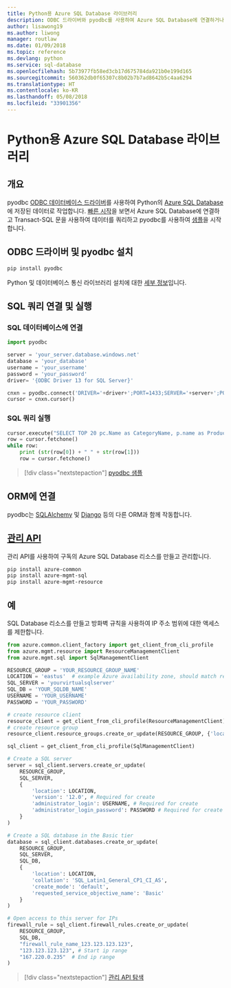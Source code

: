 ```yaml
---
title: Python용 Azure SQL Database 라이브러리
description: ODBC 드라이버와 pyodbc를 사용하여 Azure SQL Database에 연결하거나 관리 API로 Azure SQL 인스턴스를 관리합니다.
author: lisawong19
ms.author: liwong
manager: routlaw
ms.date: 01/09/2018
ms.topic: reference
ms.devlang: python
ms.service: sql-database
ms.openlocfilehash: 5b73977fb58ed3cb17d675784da921b0e199d165
ms.sourcegitcommit: 560362db0f65307c8b02b7b7ad8642b5c4aa6294
ms.translationtype: HT
ms.contentlocale: ko-KR
ms.lasthandoff: 05/08/2018
ms.locfileid: "33901356"
---
```

# <a name="azure-sql-database-libraries-for-python"></a>Python용 Azure SQL Database 라이브러리

## <a name="overview"></a>개요

pyodbc [ODBC 데이터베이스 드라이버](https://github.com/mkleehammer/pyodbc/wiki/Drivers-and-Driver-Managers)를 사용하여 Python의 [Azure SQL Database](/azure/sql-database/sql-database-technical-overview)에 저장된 데이터로 작업합니다. [빠른 시작](https://docs.microsoft.com/azure/sql-database/sql-database-connect-query-python)을 보면서 Azure SQL Database에 연결하고 Transact-SQL 문을 사용하여 데이터를 쿼리하고 pyodbc를 사용하여 [샘플](https://github.com/mkleehammer/pyodbc/wiki/Getting-started)을 시작합니다.

## <a name="install-odbc-driver-and-pyodbc"></a>ODBC 드라이버 및 pyodbc 설치

```bash
pip install pyodbc
```
Python 및 데이터베이스 통신 라이브러리 설치에 대한 [세부 정보](https://docs.microsoft.com/azure/sql-database/sql-database-connect-query-python#install-the-python-and-database-communication-libraries)입니다.

## <a name="connect-and-execute-a-sql-query"></a>SQL 쿼리 연결 및 실행

### <a name="connect-to-a-sql-database"></a>SQL 데이터베이스에 연결

```python
import pyodbc

server = 'your_server.database.windows.net'
database = 'your_database'
username = 'your_username'
password = 'your_password'
driver= '{ODBC Driver 13 for SQL Server}'

cnxn = pyodbc.connect('DRIVER='+driver+';PORT=1433;SERVER='+server+';PORT=1443;DATABASE='+database+';UID='+username+';PWD='+ password)
cursor = cnxn.cursor()
```

### <a name="execute-a-sql-query"></a>SQL 쿼리 실행

```python
cursor.execute("SELECT TOP 20 pc.Name as CategoryName, p.name as ProductName FROM [SalesLT].[ProductCategory] pc JOIN [SalesLT].[Product] p ON pc.productcategoryid = p.productcategoryid")
row = cursor.fetchone()
while row:
    print (str(row[0]) + " " + str(row[1]))
    row = cursor.fetchone()
```

> [!div class="nextstepaction"]
> [pyodbc 샘플](https://github.com/mkleehammer/pyodbc/wiki/Getting-started)

## <a name="connecting-to-orms"></a>ORM에 연결

pyodbc는 [SQLAlchemy](http://docs.sqlalchemy.org/en/latest/dialects/mssql.html?highlight=pyodbc#module-sqlalchemy.dialects.mssql.pyodbc) 및 [Django](https://github.com/lionheart/django-pyodbc/) 등의 다른 ORM과 함께 작동합니다. 

## <a name="management-apipythonapioverviewazuresqlmanagement"></a>[관리 API](/python/api/overview/azure/sql/management)

관리 API를 사용하여 구독의 Azure SQL Database 리소스를 만들고 관리합니다. 

```bash
pip install azure-common
pip install azure-mgmt-sql
pip install azure-mgmt-resource
```

## <a name="example"></a>예

SQL Database 리소스를 만들고 방화벽 규칙을 사용하여 IP 주소 범위에 대한 액세스를 제한합니다.

```python
from azure.common.client_factory import get_client_from_cli_profile
from azure.mgmt.resource import ResourceManagementClient
from azure.mgmt.sql import SqlManagementClient

RESOURCE_GROUP = 'YOUR_RESOURCE_GROUP_NAME'
LOCATION = 'eastus'  # example Azure availability zone, should match resource group
SQL_SERVER = 'yourvirtualsqlserver'
SQL_DB = 'YOUR_SQLDB_NAME'
USERNAME = 'YOUR_USERNAME'
PASSWORD = 'YOUR_PASSWORD'

# create resource client
resource_client = get_client_from_cli_profile(ResourceManagementClient)
# create resource group
resource_client.resource_groups.create_or_update(RESOURCE_GROUP, {'location': LOCATION})

sql_client = get_client_from_cli_profile(SqlManagementClient)

# Create a SQL server
server = sql_client.servers.create_or_update(
    RESOURCE_GROUP,
    SQL_SERVER,
    {
        'location': LOCATION,
        'version': '12.0', # Required for create
        'administrator_login': USERNAME, # Required for create
        'administrator_login_password': PASSWORD # Required for create
    }
)

# Create a SQL database in the Basic tier
database = sql_client.databases.create_or_update(
    RESOURCE_GROUP,
    SQL_SERVER,
    SQL_DB,
    {
        'location': LOCATION,
        'collation': 'SQL_Latin1_General_CP1_CI_AS',
        'create_mode': 'default',
        'requested_service_objective_name': 'Basic'
    }
)

# Open access to this server for IPs
firewall_rule = sql_client.firewall_rules.create_or_update(
    RESOURCE_GROUP,
    SQL_DB,
    "firewall_rule_name_123.123.123.123",
    "123.123.123.123", # Start ip range
    "167.220.0.235"  # End ip range
)
```
> [!div class="nextstepaction"]
> [관리 API 탐색](/python/api/overview/azure/sql/management)


